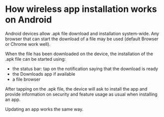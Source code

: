 # How wireless app installation works on Android

Android devices allow .apk file download and installation system-wide. Any browser that can start the download of a file may be used (default Browser or Chrome work well).

When the file has been downloaded on the device, the installation of the .apk file can be started using:

 * the status bar: tap on the notification saying that the download is ready
 * the Downloads app if available
 * a file browser

After tapping on the .apk file, the device will ask to install the app and provide information on security and feature usage as usual when installing an app.

Updating an app works the same way.
